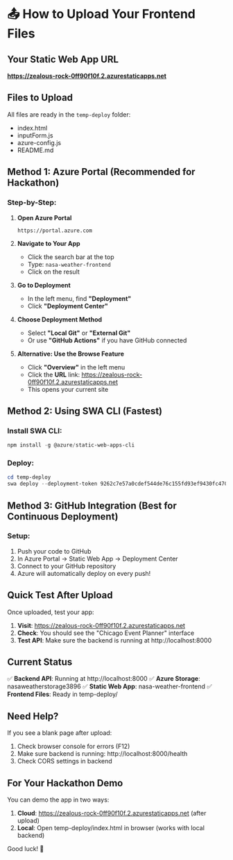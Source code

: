 # 📤 How to Upload Your Frontend Files

## Your Static Web App URL
**https://zealous-rock-0ff90f10f.2.azurestaticapps.net**

## Files to Upload
All files are ready in the `temp-deploy` folder:
- index.html
- inputForm.js
- azure-config.js
- README.md

## Method 1: Azure Portal (Recommended for Hackathon)

### Step-by-Step:

1. **Open Azure Portal**
   ```
   https://portal.azure.com
   ```

2. **Navigate to Your App**
   - Click the search bar at the top
   - Type: `nasa-weather-frontend`
   - Click on the result

3. **Go to Deployment**
   - In the left menu, find **"Deployment"**
   - Click **"Deployment Center"**

4. **Choose Deployment Method**
   - Select **"Local Git"** or **"External Git"**
   - Or use **"GitHub Actions"** if you have GitHub connected

5. **Alternative: Use the Browse Feature**
   - Click **"Overview"** in the left menu
   - Click the **URL** link: https://zealous-rock-0ff90f10f.2.azurestaticapps.net
   - This opens your current site

## Method 2: Using SWA CLI (Fastest)

### Install SWA CLI:
```powershell
npm install -g @azure/static-web-apps-cli
```

### Deploy:
```powershell
cd temp-deploy
swa deploy --deployment-token 9262c7e57a0cdef544de76c155fd93ef9430fc470f781edee18de3bfc52ba3c802-6694dd21-415a-4c84-90ac-2781880cfe8200f31180ff90f10f
```

## Method 3: GitHub Integration (Best for Continuous Deployment)

### Setup:
1. Push your code to GitHub
2. In Azure Portal → Static Web App → Deployment Center
3. Connect to your GitHub repository
4. Azure will automatically deploy on every push!

## Quick Test After Upload

Once uploaded, test your app:

1. **Visit**: https://zealous-rock-0ff90f10f.2.azurestaticapps.net
2. **Check**: You should see the "Chicago Event Planner" interface
3. **Test API**: Make sure the backend is running at http://localhost:8000

## Current Status

✅ **Backend API**: Running at http://localhost:8000
✅ **Azure Storage**: nasaweatherstorage3896
✅ **Static Web App**: nasa-weather-frontend
✅ **Frontend Files**: Ready in temp-deploy/

## Need Help?

If you see a blank page after upload:
1. Check browser console for errors (F12)
2. Make sure backend is running: http://localhost:8000/health
3. Check CORS settings in backend

## For Your Hackathon Demo

You can demo the app in two ways:
1. **Cloud**: https://zealous-rock-0ff90f10f.2.azurestaticapps.net (after upload)
2. **Local**: Open temp-deploy/index.html in browser (works with local backend)

Good luck! 🚀